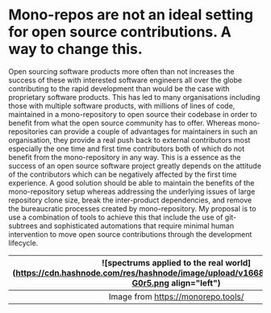 # Mono-repos are not an ideal setting for open source contributions. A way to change this.

Open sourcing software products more often than not increases the success of these with interested software engineers all over the globe contributing to the rapid development than would be the case with proprietary software products. This has led to many organisations including those with multiple software products, with millions of lines of code, maintained in a mono-repository to open source their codebase in order to benefit from what the open source community has to offer. Whereas mono-repositories can provide a couple of advantages for maintainers in such an organisation, they provide a real push back to external contributors most especially the one time and first time contributors both of which do not benefit from the mono-repository in any way. This is a essence as the success of an open source software project greatly depends on the attitude of the contributors which can be negatively affected by the first time experience. A good solution should be able to maintain the benefits of the mono-repository setup whereas addressing the underlying issues of large repository clone size, break the inter-product dependencies, and remove the bureaucratic processes created by mono-repository. My proposal is to use a combination of tools to achieve this that include the use of git-subtrees and sophisticated automations that require minimal human intervention to move open source contributions through the development lifecycle.


| ![spectrums applied to the real world](https://cdn.hashnode.com/res/hashnode/image/upload/v1668108441365/hCqv-G0r5.png align="left") |
|:--------------------------------------------------------:| 
| Image from https://monorepo.tools/ |
